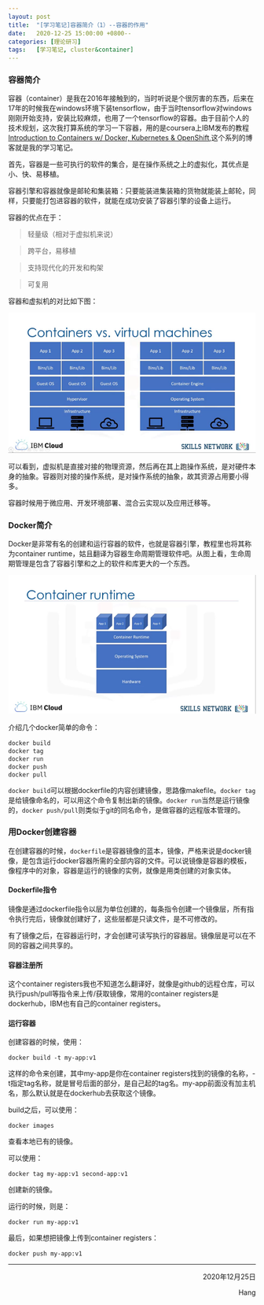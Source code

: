 ```yaml
---
layout: post
title:  "[学习笔记]容器简介（1）--容器的作用"
date:   2020-12-25 15:00:00 +0800--
categories: [理论研习]
tags:   [学习笔记, cluster&container]
---
```


### 容器简介

容器（container）是我在2016年接触到的，当时听说是个很厉害的东西，后来在17年的时候我在windows环境下装tensorflow，由于当时tensorflow对windows刚刚开始支持，安装比较麻烦，也用了一个tensorflow的容器。由于目前个人的技术规划，这次我打算系统的学习一下容器，用的是coursera上IBM发布的教程[Introduction to Containers w/ Docker, Kubernetes & OpenShift](https://www.coursera.org/learn/ibm-containers-docker-kubernetes-openshift/home/welcome),这个系列的博客就是我的学习笔记。

首先，容器是一些可执行的软件的集合，是在操作系统之上的虚拟化，其优点是小、快、易移植。

容器引擎和容器就像是邮轮和集装箱：只要能装进集装箱的货物就能装上邮轮，同样，只要能打包进容器的软件，就能在成功安装了容器引擎的设备上运行。

容器的优点在于：

> 轻量级（相对于虚拟机来说）

> 跨平台，易移植

> 支持现代化的开发和构架

> 可复用

容器和虚拟机的对比如下图：

![对比](/images/20201225/dockervsvm.png)

可以看到，虚拟机是直接对接的物理资源，然后再在其上跑操作系统，是对硬件本身的抽象。容器则对接的操作系统，是对操作系统的抽象，故其资源占用要小得多。

容器时候用于微应用、开发环境部署、混合云实现以及应用迁移等。

### Docker简介

Docker是非常有名的创建和运行容器的软件，也就是容器引擎，教程里也将其称为container runtime，姑且翻译为容器生命周期管理软件吧。从图上看，生命周期管理是包含了容器引擎和之上的软件和库更大的一个东西。

![dockerruntime](/images/20201225/dockerruntime.png)

介绍几个docker简单的命令：

```shell
docker build
docker tag
docker run
docker push
docker pull
```

```docker build```可以根据dockerfile的内容创建镜像，思路像makefile。```docker tag```是给镜像命名的，可以用这个命令复制出新的镜像。```docker run```当然是运行镜像的，```docker push/pull```则类似于git的同名命令，是做容器的远程版本管理的。

### 用Docker创建容器

在创建容器的时候，```dockerfile```是容器镜像的蓝本，镜像，严格来说是docker镜像，是包含运行docker容器所需的全部内容的文件。可以说镜像是容器的模板，像程序中的对象，容器是运行的镜像的实例，就像是用类创建的对象实体。

#### Dockerfile指令

镜像是通过dockerfile指令以层为单位创建的，每条指令创建一个镜像层，所有指令执行完后，镜像就创建好了，这些层都是只读文件，是不可修改的。

有了镜像之后，在容器运行时，才会创建可读写执行的容器层。镜像层是可以在不同的容器之间共享的。

#### 容器注册所

这个container registers我也不知道怎么翻译好，就像是github的远程仓库，可以执行push/pull等指令来上传/获取镜像，常用的container registers是dockerhub，IBM也有自己的container registers。

#### 运行容器

创建容器的时候，使用：

```shell
docker build -t my-app:v1
```

这样的命令来创建，其中my-app是你在container registers找到的镜像的名称，-t指定tag名称，就是冒号后面的部分，是自己起的tag名。my-app前面没有加主机名，那么默认就是在dockerhub去获取这个镜像。

build之后，可以使用：

```shell
docker images
```

查看本地已有的镜像。

可以使用：

```shell
docker tag my-app:v1 second-app:v1
```

创建新的镜像。

运行的时候，则是：

```shell
docker run my-app:v1
```

最后，如果想把镜像上传到container registers：

```shell
docker push my-app:v1
```

___




<p align = "right">2020年12月25日</p>
<p align = "right">Hang</p>

